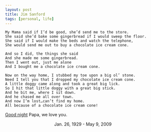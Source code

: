 ```yaml
--- 
layout: post
title: Jim Sanford
tags: [personal, life]
---
```



    My Mama said if I’d be good, she’d send me to the store.
    She said she’d bake some gingerbread if I would sweep the floor.
    She said if I would make the beds and watch the telephone,
    She would send me out to buy a chocolate ice cream cone.
    
    And so I did, the things she said
    And she made me some gingerbread.
    Then I went out, just me alone
    And I bought me a chocolate ice cream cone.
    
    Now on the way home, I stubbed my toe upon a big ol’ stone.
    Need I tell you that I dropped my chocolate ice cream cone.
    A little doggy came along and took a great big lick.
    So I hit that little doggy with a great big stick.
    And he bit me, where I sit down.
    And he chased me all over town.
    And now I’m lost…can’t find my home.
    All because of a chocolate ice cream cone!

[Good night][1] Papa, we love you.

<center>
Jan. 26, 1929 - May 9, 2009
</center>

[1]: http://www.missoulian.com/articles/2009/05/13/obits/04wed/10_may13.txt
